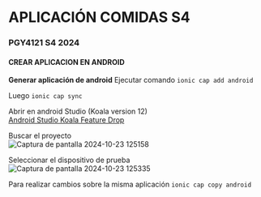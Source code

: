 # APLICACIÓN COMIDAS S4

### PGY4121 S4 2024

#### CREAR APLICACION EN ANDROID

**Generar aplicación de android**
Ejecutar comando
`ionic cap add android`

Luego 
`ionic cap sync`

Abrir en android Studio (Koala version 12)  
[Android Studio Koala Feature Drop](https://developer.android.com/studio?hl=es-419)


Buscar el proyecto   
![Captura de pantalla 2024-10-23 125158](https://github.com/user-attachments/assets/2442d05f-65f3-4075-80e1-2460dcd06f8a)


Seleccionar el dispositivo de prueba
![Captura de pantalla 2024-10-23 125335](https://github.com/user-attachments/assets/f0f73101-f3cb-43b0-83d3-2263c9bd4994)

Para realizar cambios sobre la misma aplicación
`ionic cap copy android`
